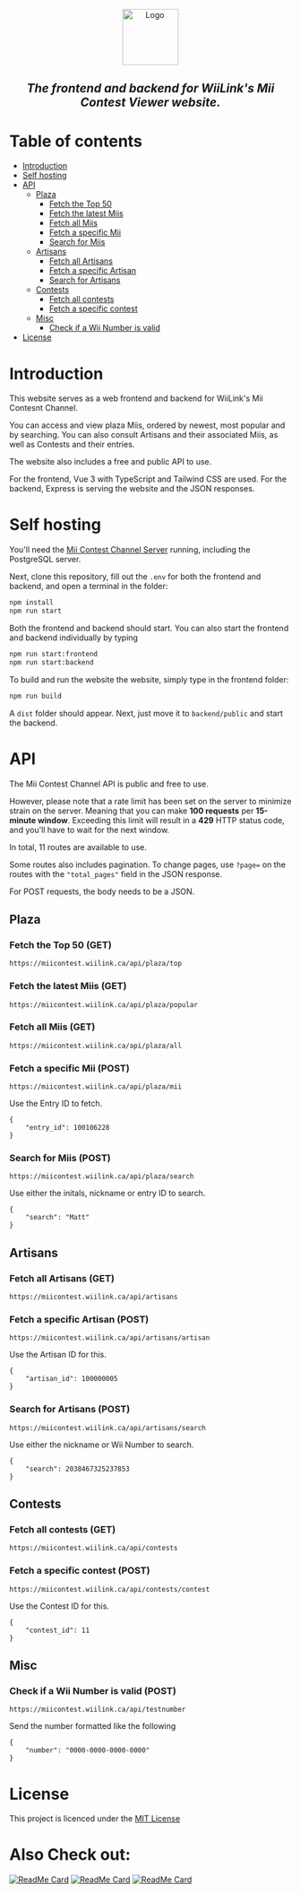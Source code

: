 <p align="center">
<a href="https://wiilink24.com"><img height="100px" src="https://www.wiilink24.com/img/Wii_Link_Logo.png" alt="Logo"/></a>
  <h2 align="center"><b><i>The frontend and backend for WiiLink's Mii Contest Viewer website.</i></b></h2>
</p>

# Table of contents
- [Introduction](#introduction)
- [Self hosting](#self-hosting)
- [API](#api)
    - [Plaza](#plaza)
        - [Fetch the Top 50](#fetch-the-top-50-get)
        - [Fetch the latest Miis](#fetch-the-latest-miis-get)
        - [Fetch all Miis](#fetch-all-miis-get)
        - [Fetch a specific Mii](#fetch-a-specific-mii-post)
        - [Search for Miis](#search-for-miis-post)
    - [Artisans](#artisans)
        - [Fetch all Artisans](#fetch-all-artisans-get)
        - [Fetch a specific Artisan](#fetch-a-specific-artisan-post)
        - [Search for Artisans](#search-for-artisans-post)
    - [Contests](#contests)
        - [Fetch all contests](#fetch-all-contests-get)
        - [Fetch a specific contest](#fetch-a-specific-contest-post)
    - [Misc](#misc)
        - [Check if a Wii Number is valid](#check-if-a-wii-number-is-valid-post)
- [License](#license)

# Introduction

This website serves as a web frontend and backend for WiiLink's Mii Contesnt Channel.

You can access and view plaza Miis, ordered by newest, most popular and by searching. You can also consult Artisans and their associated Miis, as well as Contests and their entries.

The website also includes a free and public API to use.

For the frontend, Vue 3 with TypeScript and Tailwind CSS are used. For the backend, Express is serving the website and the JSON responses.


# Self hosting
You'll need the [Mii Contest Channel Server](https://github.com/WiiLink24/MiiContestChannelServer) running, including the PostgreSQL server.

Next, clone this repository, fill out the `.env` for both the frontend and backend, and open a terminal in the folder:
```sh
npm install
npm run start
```
Both the frontend and backend should start. You can also start the frontend and backend individually by typing
```sh
npm run start:frontend
npm run start:backend
```
To build and run the website the website, simply type in the frontend folder:
```sh
npm run build
```
A `dist` folder should appear. Next, just move it to `backend/public` and start the backend.

# API

The Mii Contest Channel API is public and free to use.

However, please note that a rate limit has been set on the server to minimize strain on the server.
Meaning that you can make **100 requests** per **15-minute window**. Exceeding this limit will result in a **429** HTTP status code, and you'll have to wait for the next window.

In total, 11 routes are available to use.

Some routes also includes pagination. To change pages, use `?page=` on the routes with the `"total_pages"` field in the JSON response.

For POST requests, the body needs to be a JSON.
## Plaza

### Fetch the Top 50 (GET)

```
https://miicontest.wiilink.ca/api/plaza/top
```

### Fetch the latest Miis (GET)

```
https://miicontest.wiilink.ca/api/plaza/popular
```

### Fetch all Miis (GET)

```
https://miicontest.wiilink.ca/api/plaza/all
```

### Fetch a specific Mii (POST)

```
https://miicontest.wiilink.ca/api/plaza/mii
```

Use the Entry ID to fetch.
```
{
    "entry_id": 100106228
}
```

### Search for Miis (POST)

```
https://miicontest.wiilink.ca/api/plaza/search
```

Use either the initals, nickname or entry ID to search.
```
{
    "search": "Matt" 
}
```

## Artisans

### Fetch all Artisans (GET)

```
https://miicontest.wiilink.ca/api/artisans
```

### Fetch a specific Artisan (POST)

```
https://miicontest.wiilink.ca/api/artisans/artisan
```

Use the Artisan ID for this.

```
{
    "artisan_id": 100000005 
}
```


### Search for Artisans (POST)

```
https://miicontest.wiilink.ca/api/artisans/search
```
Use either the nickname or Wii Number to search.

```
{
    "search": 2038467325237853 
}
```

## Contests

### Fetch all contests (GET)

```
https://miicontest.wiilink.ca/api/contests
```

### Fetch a specific contest (POST)

```
https://miicontest.wiilink.ca/api/contests/contest
```

Use the Contest ID for this.

```
{
    "contest_id": 11 
}
```


## Misc

### Check if a Wii Number is valid (POST)

```
https://miicontest.wiilink.ca/api/testnumber
```

Send the number formatted like the following

```
{
    "number": "0000-0000-0000-0000"
}
```


# License
This project is licenced under the [MIT License](https://rem.mit-license.org)

# Also Check out:
[![ReadMe Card](https://github-readme-stats.vercel.app/api/pin/?username=WiiLink24&repo=EVC-Viewer)](https://github.com/WiiLink24/EVC-Viewer)
[![ReadMe Card](https://github-readme-stats.vercel.app/api/pin/?username=WiiLink24&repo=web)](https://github.com/WiiLink24/web)
[![ReadMe Card](https://github-readme-stats.vercel.app/api/pin/?username=WiiLink24&repo=WiiLink24-Patcher)](https://github.com/WiiLink24/WiiLink24-Patcher)
